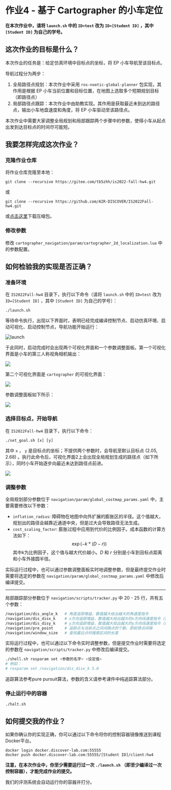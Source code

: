 # 作业4 - 基于 Cartographer 的小车定位

**在本次作业中，请将 `launch.sh` 中的 `ID=test` 改为 `ID=[Student ID]` ，其中 `[Student ID]` 为自己的学号。**

## 这次作业的目标是什么？

本次作业的任务是：给定仿真环境中目标点的坐标，将 EP 小车导航至该目标点。

导航过程分为两步：

1. 全局路径点规划：本次作业中采用 `ros-noetic-global-planner` 包实现，其作用是根据 EP 小车当前位置和目标位置，在地图上选取多个短期规划目标（即路径点）
2. 局部路径点跟踪：本次作业中由助教实现。其作用是获取最近未到达的路径点，输出小车地盘速度和角度，将 EP 小车驱动至该路径点。

本次作业中需要大家调整全局规划和局部跟踪两个步骤中的参数，使得小车从起点出发到达目标点的时间尽可能短。

## 我要怎样完成这次作业？

### 克隆作业仓库

将作业仓库克隆至本地：

```
git clone --recursive https://gitee.com/tb5zhh/is2022-fall-hw4.git
```

或

```
git clone --recursive https://github.com/AIR-DISCOVER/IS2022Fall-hw4.git
```

或[点击这里](https://cloud.tsinghua.edu.cn/f/b06174c685a048838565/)下载压缩包。

### 修改参数

修改 `cartographer_navigation/param/cartographer_2d_localization.lua` 中的参数配置。


## 如何检验我的实现是否正确？

### 准备环境

在 `IS2022Fall-hw4` 目录下，执行以下命令（请将 `launch.sh` 中的 `ID=test` 改为 `ID=[Student ID]` ，其中 `[Student ID]` 为自己的学号）：

```shell
./launch.sh
```

等待命令执行，出现以下界面时，表明已经完成编译控制节点、启动仿真环境、启动可视化、启动控制节点，导航功能开始运行：

![launch](assets/hw4-out.png)


于此同时，启动完成时会出现两个可视化界面和一个参数调整面板。第一个可视化界面是小车的第三人称视角相机输出：

![](assets/hw4-vis.png)

第二个可视化界面是 `cartographer` 的可视化界面：

![](assets/hw4-rviz.png)

参数调整面板如下所示：

![](assets/hw4-rqt.png)

### 选择目标点，开始导航

在 `IS2022Fall-hw4` 目录下，执行以下命令：

```shell
./set_goal.sh [x] [y]
```

其中 `x` ， `y` 是目标点的坐标；不提供两个参数时，会导航至默认目标点 $(2.05, 2.68)$ 。执行此命令后，可视化界面2上会出现全局规划生成的路径点（如下所示），同时小车开始逐步向最近未达到路径点前进。

![](assets/hw4-nav.png)

### 调整参数

全局规划部分参数位于 `navigation/param/global_costmap_params.yaml` 中，主要需要修改以下参数：
* `inflation_radius`: 障碍物在地图中向外扩展的膨胀区的半径。这个值越大，规划出的路径会越靠近通道中央，但是过大会导致路径无法生成。
* `cost_scaling_factor`: 膨胀过程中应用到代价的比例因子。成本函数的计算方法如下：
$$
\exp(-k * (D - r))
$$
  其中$k$为比例因子，这个值与越大代价越小。$D$ 和 $r$ 分别是小车到目标点距离和小车外接圆半径。

实际运行过程中，也可以通过参数调整面板实时地调整参数，但是最终提交作业时需要将选定的参数在 `navigation/param/global_costmap_params.yaml` 中修改后编译提交。

---

局部跟踪部分参数位于 `navigation/scripts/tracker.py` 中 20 - 25 行，共有五个参数：

```bash
/navigation/dis_angle_k   # 角度追踪增益，数值越大给出越大的角速度指令
/navigation/dis_disx_k    # x方向追踪增益，数值越大给出越大的x方向线速度指令（相对世界坐标系）
/navigation/dis_disy_k    # y方向追踪增益，数值越大给出越大的y方向线速度指令（相对世界坐标系）
/navigation/pre_point     # 追踪点与当前点之间间隔点的个数，即前馈点间隔
/navigation/window_size   # 查找最近点时搜索区间的长度
```

实际运行过程中，也可以通过以下命令实时调整参数，但是提交作业时需要将选定的参数在 `navigation/scripts/tracker.py` 中修改后编译提交。

```bash
./shell.sh rosparam set <参数的名字> <设定值>
# 例如：
# rosparam set /navigation/dis_disx_k 5.0
```

追踪算法参考pure pursuit算法，参数的含义请参考课件中纯追踪算法部分。


### 停止运行中的容器

```shell
./halt.sh
```

## 如何提交我的作业？

如果你确认你的实现正确，你可以通过以下命令将你的控制容器镜像推送到课程Docker平台。

```shell
docker login docker.discover-lab.com:55555
docker push docker.discover-lab.com:55555/[Student ID]/client:hw4
```

**注意，在本次作业中，你至少需要运行过一次 `./launch.sh` （即至少编译过一次控制容器），才能完成作业的提交。**

我们的评测系统会自动运行你的容器并打分。    
